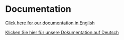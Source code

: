 # Documentation

[Click here for our documentation in English](https://github.com/KODI-Kommunen-Digital/KODI.documentation/wiki/1.-Home)

[Klicken Sie hier für unsere Dokumentation auf Deutsch](https://github.com/KODI-Kommunen-Digital/KODI.documentation/wiki/1.-Home)

